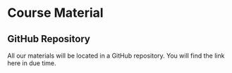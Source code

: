 # Course Material

## GitHub Repository

All our materials will be located in a GitHub repository. You will find the link here in due time.

<!-- UNTIL YOU POST STUFF, HAVE A SCHEDULE LIKE BELOW -->

<!-- ## Week 1
* Introduction
* Using the terminal
* Version Control with Git
* Python - Basics

## Week 2

* Python - NumPy
* Python - SciPy
* Python - Pandas
* Python - Plotting
* Python - Linear Models
* R - Basics
* R - knitr
* R - Data Analysis
* R - Plotting
* R - Advanced

## Week 3

* R - Econometrics
* R - GIS Tools
* Python - Webscraping
* SQL - Introduction
* Build Tools - Snakemake -->


<!-- # icon store
* python [<img src="https://image.flaticon.com/icons/svg/2/2181.svg" width="20" height="20" />]()
* pdf   [<img src="https://image.flaticon.com/icons/svg/29/29099.svg" width="20" height="20" />]()
* R   [<img src="https://www.blockspring.com/assets/r_icon-4430867d3ab1a3b1c975a195aabc5051a7099973eccd9cd00f8ea8c796b2e950.png" width="20" height="20" />]()
* gitlab  [<img src="https://about.gitlab.com/ico/favicon.ico" width="20" height="20" />]()
* jupyter  [<img src="https://nbsphinx.readthedocs.io/en/0.1.0/_images/example_17_0.png" width="30" height="30" />]()
* bash [<img src="https://cdn4.iconfinder.com/data/icons/document-file-types-black/347/extention_file_type_black_115-512.png" width="30" height="30" />]() -->
